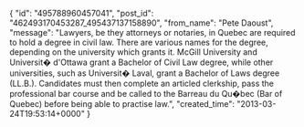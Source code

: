  {
   "id": "495788960457041",
   "post_id": "462493170453287_495437137158890",
   "from_name": "Pete Daoust",
   "message": "Lawyers, be they attorneys or notaries, in Quebec are required to hold a degree in civil law. There are various names for the degree, depending on the university which grants it. McGill University and Universit� d'Ottawa grant a Bachelor of Civil Law degree, while other universities, such as Universit� Laval, grant a Bachelor of Laws degree (LL.B.). Candidates must then complete an articled clerkship, pass the professional bar course and be called to the Barreau du Qu�bec (Bar of Quebec) before being able to practise law.",
   "created_time": "2013-03-24T19:53:14+0000"
 }
